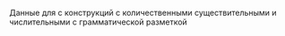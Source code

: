 Данные для с конструкций с количественными существительными и числительными с грамматической разметкой
